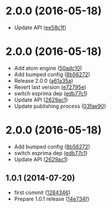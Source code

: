 <a name="2.0.0"></a>
# 2.0.0 (2016-05-18)

* Update API ([ee58c1f](https://github.com/Kikobeats/atom-node-resolver2/commit/ee58c1f))



<a name="2.0.0"></a>
# 2.0.0 (2016-05-18)

* Add atom engine ([50adc10](https://github.com/hughsk/atom-node-resolver/commit/50adc10))
* Add bumped config ([8b56272](https://github.com/hughsk/atom-node-resolver/commit/8b56272))
* Release 2.0.0 ([a61a35a](https://github.com/hughsk/atom-node-resolver/commit/a61a35a))
* Revert last version ([e72795e](https://github.com/hughsk/atom-node-resolver/commit/e72795e))
* switch esprima dep ([edb77c1](https://github.com/hughsk/atom-node-resolver/commit/edb77c1))
* Update API ([2629ac1](https://github.com/hughsk/atom-node-resolver/commit/2629ac1))
* Update publishing process ([03fae90](https://github.com/hughsk/atom-node-resolver/commit/03fae90))



<a name="2.0.0"></a>
# 2.0.0 (2016-05-18)

* Add bumped config ([8b56272](https://github.com/hughsk/atom-node-resolver/commit/8b56272))
* switch esprima dep ([edb77c1](https://github.com/hughsk/atom-node-resolver/commit/edb77c1))
* Update API ([2629ac1](https://github.com/hughsk/atom-node-resolver/commit/2629ac1))



<a name="1.0.1"></a>
## 1.0.1 (2014-07-20)

* first commit ([1284346](https://github.com/hughsk/atom-node-resolver/commit/1284346))
* Prepare 1.0.1 release ([14e734f](https://github.com/hughsk/atom-node-resolver/commit/14e734f))



